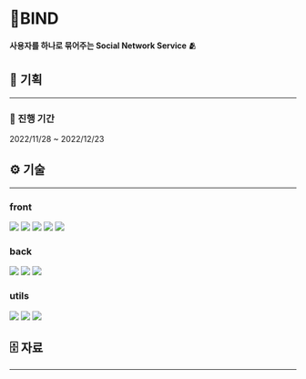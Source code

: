 # 🧵BIND

#### 사용자를 하나로 묶어주는 Social Network Service 🫂

## 📑 기획

---

### 📆 진행 기간

2022/11/28 ~ 2022/12/23

## ⚙️ 기술

---

### front

<img src="https://img.shields.io/badge/Tailwind CSS-06B6D4?style=for-the-badge&logo=Tailwind CSS&logoColor=white"> <img src="https://img.shields.io/badge/TypeScript-3178C6?style=for-the-badge&logo=TypeScript&logoColor=white"> <img src="https://img.shields.io/badge/react-61DAFB?style=for-the-badge&logo=React&logoColor=white"> <img src="https://img.shields.io/badge/React Query-FF4154?style=for-the-badge&logo=React Query&logoColor=white"> <img src="https://img.shields.io/badge/Next.js-000000?style=for-the-badge&logo=Next.js&logoColor=white">

### back

<img src="https://img.shields.io/badge/Express-000000?style=for-the-badge&logo=Express&logoColor=white"> <img src="https://img.shields.io/badge/MongoDB-47A248?style=for-the-badge&logo=MongoDB&logoColor=white"> <img src="https://img.shields.io/badge/Socket.io-000000?style=for-the-badge&logo=Socket.io&logoColor=white">

### utils

<img src="https://img.shields.io/badge/Figma-F24E1E?style=for-the-badge&logo=Figma&logoColor=white"> <img src="https://img.shields.io/badge/Storybook-FF4785?style=for-the-badge&logo=Storybook&logoColor=white"> <img src="https://img.shields.io/badge/ETC...-pink?style=for-the-badge&logo&logoColor=white">

## 🗄️ 자료

---
